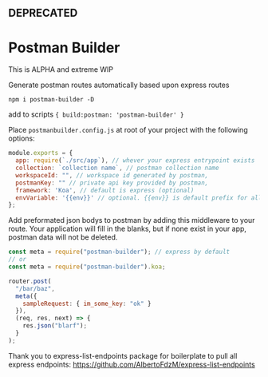
## DEPRECATED ##

# Postman Builder

This is ALPHA and extreme WIP

Generate postman routes automatically based upon express routes

`npm i postman-builder -D`

add to scripts `{ build:postman: 'postman-builder' }`

Place `postmanbuilder.config.js` at root of your project with the following options:

```javascript
module.exports = {
  app: require(`./src/app`), // whever your express entrypoint exists
  collection: `collection name`, // postman collection name
  workspaceId: "", // workspace id generated by postman,
  postmanKey: "" // private api key provided by postman,
  framework: 'Koa', // default is express (optional)
  envVariable: '{{env}}' // optional. {{env}} is default prefix for all urls in postman
};
```

Add preformated json bodys to postman by adding this middleware to your route. Your application will fill in the blanks, but if none exist in your app, postman data will not be deleted.

```javascript
const meta = require("postman-builder"); // express by default
// or
const meta = require("postman-builder").koa;

router.post(
  "/bar/baz",
  meta({
    sampleRequest: { im_some_key: "ok" }
  }),
  (req, res, next) => {
    res.json("blarf");
  }
);
```

Thank you to express-list-endpoints package for boilerplate to pull all express endpoints:
<https://github.com/AlbertoFdzM/express-list-endpoints>
